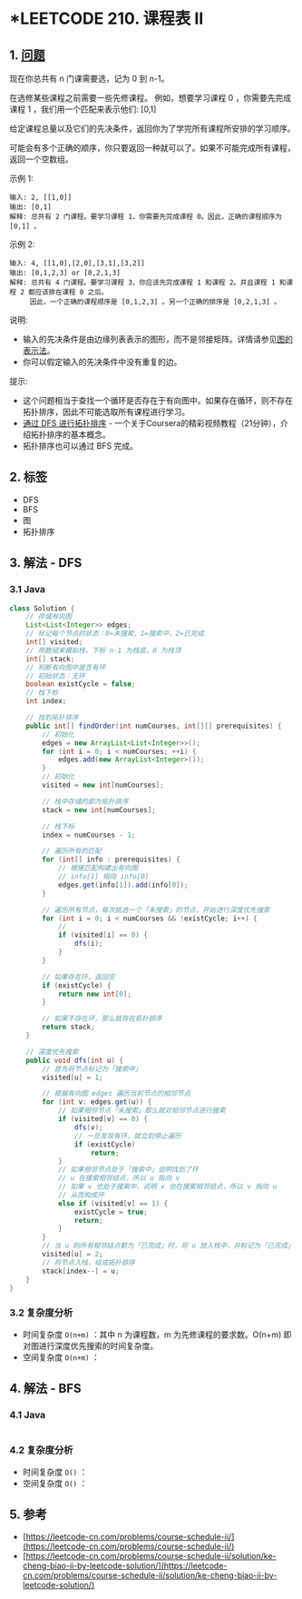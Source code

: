 # \*LEETCODE 210. 课程表 II

## 1. [问题](https://leetcode-cn.com/problems/course-schedule-ii/)

现在你总共有 n 门课需要选，记为 0 到 n-1。

在选修某些课程之前需要一些先修课程。 例如，想要学习课程 0 ，你需要先完成课程 1 ，我们用一个匹配来表示他们: \[0,1]

给定课程总量以及它们的先决条件，返回你为了学完所有课程所安排的学习顺序。

可能会有多个正确的顺序，你只要返回一种就可以了。如果不可能完成所有课程，返回一个空数组。

示例 1:

```
输入: 2, [[1,0]] 
输出: [0,1]
解释: 总共有 2 门课程。要学习课程 1，你需要先完成课程 0。因此，正确的课程顺序为 [0,1] 。
```

示例 2:

```
输入: 4, [[1,0],[2,0],[3,1],[3,2]]
输出: [0,1,2,3] or [0,2,1,3]
解释: 总共有 4 门课程。要学习课程 3，你应该先完成课程 1 和课程 2。并且课程 1 和课程 2 都应该排在课程 0 之后。
     因此，一个正确的课程顺序是 [0,1,2,3] 。另一个正确的排序是 [0,2,1,3] 。
```

说明:

* 输入的先决条件是由边缘列表表示的图形，而不是邻接矩阵。详情请参见[图的表示法](http://blog.csdn.net/woaidapaopao/article/details/51732947)。 
* 你可以假定输入的先决条件中没有重复的边。 

提示:

* 这个问题相当于查找一个循环是否存在于有向图中。如果存在循环，则不存在拓扑排序，因此不可能选取所有课程进行学习。 
* [通过 DFS 进行拓扑排序](https://www.coursera.org/specializations/algorithms) - 一个关于Coursera的精彩视频教程（21分钟），介绍拓扑排序的基本概念。 
* 拓扑排序也可以通过 BFS 完成。

## 2. 标签

* DFS
* BFS
* 图
* 拓扑排序

## 3. 解法 - DFS

### 3.1 Java

```java
class Solution {
    // 存储有向图
    List<List<Integer>> edges;
    // 标记每个节点的状态：0=未搜索，1=搜索中，2=已完成
    int[] visited;
    // 用数组来模拟栈，下标 n-1 为栈底，0 为栈顶
    int[] stack;
    // 判断有向图中是否有环
    // 初始状态：无环
    boolean existCycle = false;
    // 栈下标
    int index;

    // 找到拓扑排序
    public int[] findOrder(int numCourses, int[][] prerequisites) {
        // 初始化
        edges = new ArrayList<List<Integer>>();
        for (int i = 0; i < numCourses; ++i) {
            edges.add(new ArrayList<Integer>());
        }
        // 初始化
        visited = new int[numCourses];

        // 栈中存储的即为拓扑排序
        stack = new int[numCourses];

        // 栈下标
        index = numCourses - 1;

        // 遍历所有的匹配
        for (int[] info : prerequisites) {
            // 根据匹配构建出有向图
            // info[1] 指向 info[0]
            edges.get(info[1]).add(info[0]);
        }

        // 遍历所有节点，每次挑选一个「未搜索」的节点，开始进行深度优先搜索
        for (int i = 0; i < numCourses && !existCycle; i++) {
            // 
            if (visited[i] == 0) {
                dfs(i);
            }
        }

        // 如果存在环，返回空
        if (existCycle) {
            return new int[0];
        }

        // 如果不存在环，那么就存在拓扑排序
        return stack;
    }

    // 深度优先搜索
    public void dfs(int u) {
        // 首先将节点标记为「搜索中」
        visited[u] = 1;

        // 根据有向图 edges 遍历当前节点的相邻节点
        for (int v: edges.get(u)) {
            // 如果相邻节点「未搜索」那么就对相邻节点进行搜索
            if (visited[v] == 0) {
                dfs(v);
                // 一旦发现有环，就立刻停止遍历
                if (existCycle)
                    return;
            }
            // 如果相邻节点处于「搜索中」说明找到了环
            // u 在搜索相邻结点，所以 u 指向 v
            // 如果 v 也处于搜索中，说明 v 也在搜索相邻结点，所以 v 指向 u
            // 从而构成环
            else if (visited[v] == 1) {
                existCycle = true;
                return;
            }
        }
        // 当 u 的所有相邻结点都为「已完成」时，将 u 放入栈中，并标记为「已完成」
        visited[u] = 2;
        // 将节点入栈，组成拓扑排序
        stack[index--] = u;
    }
}
```

### 3.2 复杂度分析

* 时间复杂度 `O(n+m)` ：其中 n 为课程数，m 为先修课程的要求数。O(n+m) 即对图进行深度优先搜索的时间复杂度。
* 空间复杂度 `O(n+m)` ：

## 4. 解法 - BFS

### 4.1 Java

```java
```

### 4.2 复杂度分析

* 时间复杂度 `O()` ：
* 空间复杂度 `O()` ：

## 5. 参考

* [https://leetcode-cn.com/problems/course-schedule-ii/](https://leetcode-cn.com/problems/course-schedule-ii/)
* [https://leetcode-cn.com/problems/course-schedule-ii/solution/ke-cheng-biao-ii-by-leetcode-solution/](https://leetcode-cn.com/problems/course-schedule-ii/solution/ke-cheng-biao-ii-by-leetcode-solution/)
